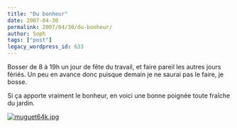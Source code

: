 ```yaml
---
title: "Du bonheur"
date: 2007-04-30
permalink: 2007/04/30/du-bonheur/
author: Soph
tags: ["post"]
legacy_wordpress_id: 633
---
```


Bosser de 8 à 19h un jour de fête du travail, et faire pareil les autres jours fériés. Un peu en avance donc puisque demain je ne saurai pas le faire, je bosse.

Si ça apporte vraiment le bonheur, en voici une bonne poignée toute fraîche du jardin.

<!-- excerpt -->

<a href="https://64k.be/wp-content/uploads/2007/04/muguet64k.jpg" title="muguet64k.jpg"><img src="https://64k.be/wp-content/uploads/2007/04/muguet64k.jpg" alt="muguet64k.jpg" /></a>
